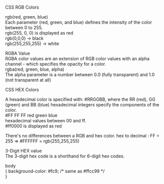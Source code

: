 CSS RGB Colors

rgb(red, green, blue)<br />
Each parameter (red, green, and blue) defines the intensity of the color between 0 to 255.<br />
rgb(255, 0, 0) is displayed as red<br />
rgb(0,0,0) -> black<br />
rgb(255,255,255) -> white<br />

RGBA Value<br />
RGBA color values are an extension of RGB color values with an alpha channel - which specifies the opacity for a color.<br />
rgba(red, green, blue, alpha)<br />
The alpha parameter is a number between 0.0 (fully transparent) and 1.0 (not transparent at all)<br />

CSS HEX Colors

A hexadecimal color is specified with: #RRGGBB, where the RR (red), GG (green) and BB (blue) hexadecimal integers specify the components of the color.<br />
#FF FF FF red green blue<br />
hexadecimal values between 00 and ff.<br />
#ff0000 is displayed as red<br />

There's no differences between a RGB and hex color. hex to decimal : FF = 255 => #FFFFFF = rgb(255,255,255)

3-Digit HEX value<br />
The 3-digit hex code is a shorthand for 6-digit hex codes.<br />

body<br /> {
  background-color: #fc9; /* same as #ffcc99 */<br />
}
